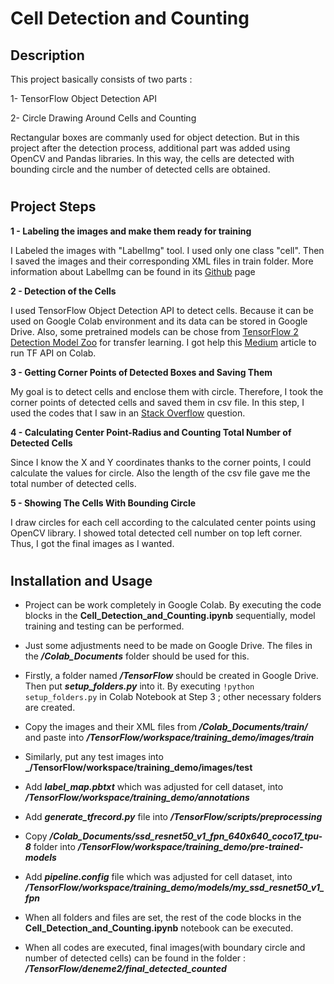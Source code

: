 # Cell Detection and Counting
## Description

This project basically consists of two parts : 

1- TensorFlow Object Detection API 

2-  Circle Drawing Around Cells and Counting

Rectangular boxes are commanly used for object detection. But in this project after the detection process, additional part was added using OpenCV and Pandas libraries. In this way, the cells are detected with bounding circle and the number of detected cells are obtained.
# 

## Project Steps

**1 - Labeling the images and make them ready for training**

I Labeled the images with "LabelImg" tool. I used only one class "cell". Then I saved the images and their corresponding XML files in train folder. More information about LabelImg can be found in its [Github](https://github.com/tzutalin/labelImg) page

**2 - Detection of the Cells**

I used TensorFlow Object Detection API to detect cells. Because it can be used on Google Colab environment and its data can be stored in Google Drive.
Also, some pretrained models can be chose from [TensorFlow 2 Detection Model Zoo](https://github.com/tensorflow/models/blob/master/research/object_detection/g3doc/tf2_detection_zoo.md) for transfer learning.
I got help this [Medium](https://medium.com/swlh/tensorflow-2-object-detection-api-with-google-colab-b2af171e81cc) article to run TF API on Colab.

**3 - Getting Corner Points of Detected Boxes and Saving Them**

My goal is to detect cells and enclose them with circle. Therefore, I took the corner points of detected cells and saved them in csv file. In this step, I used the codes that I saw in an [Stack Overflow](https://stackoverflow.com/questions/48915003/get-the-bounding-box-coordinates-in-the-tensorflow-object-detection-api-tutorial) question.

**4 - Calculating Center Point-Radius and Counting Total Number of Detected Cells**

Since I know the X and Y coordinates thanks to the corner points, I could calculate the values for circle. Also the length of the csv file gave me the total number of detected cells.

**5 - Showing The Cells With Bounding Circle**

I draw circles for each cell according to the calculated center points using OpenCV library. I showed total detected cell number on top left corner. Thus, I got the final images as I wanted.

#

##  Installation and Usage

* Project can be work completely in Google Colab. By executing the code blocks in the **Cell_Detection_and_Counting.ipynb** sequentially, model training and testing can be performed.
* Just some adjustments need to be made on Google Drive. The files in the **_/Colab_Documents_** folder should be used for this.

* Firstly, a folder named **_/TensorFlow_** should be created in Google Drive. Then put **_setup_folders.py_** into it. By executing `!python setup_folders.py` in Colab Notebook at Step 3 ; other necessary folders are created.

* Copy the images and their XML files from **_/Colab_Documents/train/_** and paste into **_/TensorFlow/workspace/training_demo/images/train_**

* Similarly, put any test images into **_/TensorFlow/workspace/training_demo/images/test**

* Add **_label_map.pbtxt_** which was adjusted for cell dataset, into  **_/TensorFlow/workspace/training_demo/annotations_**

* Add **_generate_tfrecord.py_** file into **_/TensorFlow/scripts/preprocessing_**

* Copy **_/Colab_Documents/ssd_resnet50_v1_fpn_640x640_coco17_tpu-8_** folder into **_/TensorFlow/workspace/training_demo/pre-trained-models_**

* Add **_pipeline.config_** file which was adjusted for cell dataset, into **_/TensorFlow/workspace/training_demo/models/my_ssd_resnet50_v1_fpn_**


* When all folders and files are set, the rest of the code blocks in the **Cell_Detection_and_Counting.ipynb** notebook can be executed.


* When all codes are executed, final images(with boundary circle and number of detected cells) can be found in the folder : 
**_/TensorFlow/deneme2/final_detected_counted_**
